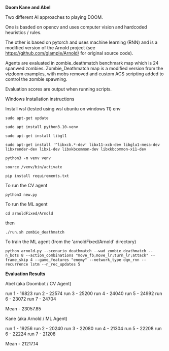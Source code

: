 __Doom Kane and Abel__

Two different AI approaches to playing DOOM.

One is basded on opencv and uses computer vision and hardcoded heuristics / rules.

The other is based on pytorch and uses machine learning (RNN) and is a modified version of the Arnold project
(see https://github.com/glample/Arnold/ for original source code).

Agents are evaluated in zombie_deathmatch benchmark map which is 24 spanwed zombies.
Zombie_Deathmatch map is a modified version from the vizdoom examples, with mobs removed and custom ACS scripting
added to control the zombie spawning.

Evaluation scores are output when running scripts.

Windows Installation instructions

Install wsl (tested using wsl ubuntu on windows 11) env

`sudo apt-get update`

`sudo apt install python3.10-venv`

`sudo apt-get install libgl1`

`sudo apt-get install '^libxcb.*-dev' libx11-xcb-dev libglu1-mesa-dev libxrender-dev libxi-dev libxkbcommon-dev libxkbcommon-x11-dev`

`python3 -m venv venv`

`source /venv/bin/activate`

`pip install requirements.txt`

To run the CV agent

`python3 new.py`

To run the ML agent

`cd arnoldFixed/Arnold`

then

`./run.sh zombie_deathmatch`

To train the ML agent (from the 'arnoldFixed/Arnold' directory)

`python arnold.py --scenario deathmatch --wad zombie_deathmatch --n_bots 8 --action_combinations "move_fb;move_lr;turn_lr;attack" --frame_skip 4 --game_features "enemy" --network_type dqn_rnn --recurrence lstm --n_rec_updates 5`


__Evaluation Results__

Abel (aka Doombot / CV Agent)

run 1 - 16823
run 2 - 22574
run 3 - 25200
run 4 - 24040
run 5 - 24992
run 6 - 23072
run 7 - 24704

Mean - 23057.85

Kane (aka Arnold / ML Agent)

run 1 - 19256
run 2 - 20240
run 3 - 22080
run 4 - 21304
run 5 - 22208
run 6 - 22224
run 7 - 21208

Mean - 21217.14
